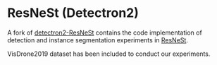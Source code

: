 # ResNeSt (Detectron2)

A fork of [detectron2-ResNeSt](https://github.com/zhanghang1989/ResNeSt) contains the code implementation of detection and instance segmentation experiments in [ResNeSt](https://hangzhang.org/files/resnest.pdf). 

VisDrone2019 dataset has been included to conduct our experiments.


